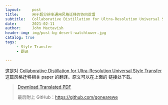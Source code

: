 ```yaml
---
layout:     post
title:      用于超分辨率通用风格迁移的协同蒸馏
subtitle:   Collaborative Distillation for Ultra-Resolution Universal Style Transfer
date:       2021-02-11
author:     John Mactavish
header-img: img/post-bg-desert-watchtower.jpg
catalog: true
tags:
     - Style Transfer
     - 翻译

---
```


这是对 [Collaborative Distillation for Ultra-Resolution Universal Style Transfer](https://arxiv.org/abs/2003.08436) 这篇风格迁移相关 paper 的翻译。原文可以在上面的
链接处下载。

> [Download Translated PDF](https://raw.githubusercontent.com/gonearewe/gonearewe.github.io/master/img/post-2021-style-transfer.pdf)
>
> 最后附上 GitHub：<https://github.com/gonearewe>
